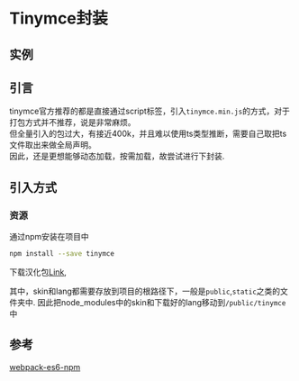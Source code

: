 # Tinymce封装

## 实例

<Richtext-TinymceEditor></Richtext-TinymceEditor>

## 引言

tinymce官方推荐的都是直接通过script标签，引入`tinymce.min.js`的方式，对于打包方式并不推荐，说是非常麻烦。  
但全量引入的包过大，有接近400k，并且难以使用ts类型推断，需要自己取把ts文件取出来做全局声明。  
因此，还是更想能够动态加载，按需加载，故尝试进行下封装.
## 引入方式

### 资源

通过npm安装在项目中
```sh
npm install --save tinymce
```
下载汉化包[Link](https://www.tiny.cloud/get-tiny/language-packages/),

其中，skin和lang都需要存放到项目的根路径下，一般是`public`,`static`之类的文件夹中.
因此把node_modules中的skin和下载好的lang移动到`/public/tinymce`中


## 参考

[webpack-es6-npm](https://www.tiny.cloud/docs/tinymce/6/webpack-es6-npm/)